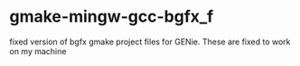 # gmake-mingw-gcc-bgfx_f
fixed version of bgfx gmake project files for GENie. These are fixed to work on my machine
